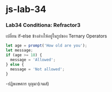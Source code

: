 # js-lab-34
### Lab34 Conditiona: Refractor3
เปลี่ยน if-else ข้างล่างให้อยู่ในรูปของ Ternary Operators

```JavaScript
let age = prompt('How old are you');
let message;
if (age >= 18) {
  message = 'Allowed';
} else {
  message = 'Not allowed';
}
```
-ปฏิพงษศกร บุญมา(เจมส์)
